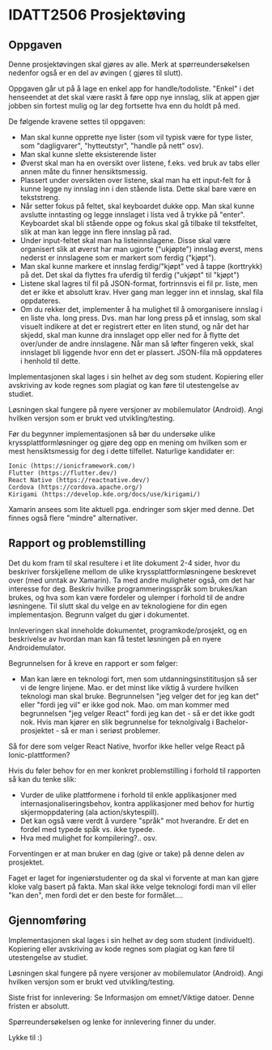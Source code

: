 # IDATT2506 Prosjektøving



## Oppgaven

Denne prosjektøvingen skal gjøres av alle. Merk at spørreundersøkelsen nedenfor også er en del av øvingen ( gjøres til slutt). 

Oppgaven går ut på å lage en enkel app for handle/todoliste. "Enkel" i det henseendet at det skal være raskt å føre opp nye innslag, slik at appen gjør jobben sin fortest mulig og lar deg fortsette hva enn du holdt på med.

De følgende kravene settes til oppgaven:

* Man skal kunne opprette nye lister (som vil typisk være for type lister, som "dagligvarer", "hytteutstyr", "handle på nett" osv).
* Man skal kunne slette eksisterende lister
* Øverst skal man ha en oversikt over listene, f.eks. ved bruk av tabs eller annen måte du finner hensiktsmessig.
* Plassert under oversikten over listene, skal man ha ett input-felt for å kunne legge ny innslag inn i den stående lista. Dette skal bare være en tekststreng.
* Når setter fokus på feltet, skal keyboardet dukke opp. Man skal kunne avslutte inntasting og legge innslaget i lista ved å trykke på "enter". Keyboardet skal bli stående oppe og fokus skal gå tilbake til tekstfeltet, slik at man kan legge inn flere innslag på rad.
* Under input-feltet skal man ha listeinnslagene. Disse skal være organisert slik at øverst har man ugjorte ("ukjøpte") innslag øverst, mens nederst er innslagene som er markert som ferdig ("kjøpt").
* Man skal kunne markere et innslag ferdig/"kjøpt" ved å tappe (korttrykk) på det. Det skal da flyttes fra uferdig til ferdig ("ukjøpt" til "kjøpt")
* Listene skal lagres til fil på JSON-format, fortrinnsvis ei fil pr. liste, men det er ikke et absolutt krav. Hver gang man legger inn et innslag, skal fila oppdateres.
* Om du rekker det, implementer å ha mulighet til å omorganisere innslag i en liste vha. long press. Dvs. man har long press på et innslag, som skal visuelt indikere at det er registrert etter en liten stund, og når det har skjedd, skal man kunne dra innslaget opp eller ned for å flytte det over/under de andre innslagene. Når man så løfter fingeren vekk, skal innslaget bli liggende hvor enn det er plassert. JSON-fila må oppdateres i henhold til dette.

Implementasjonen skal lages i sin helhet av deg som student. Kopiering eller avskriving av kode regnes som plagiat og kan føre til utestengelse av studiet.

Løsningen skal fungere på nyere versjoner av mobilemulator (Android). Angi hvilken versjon som er brukt ved utvikling/testing.

Før du begynner implementasjonen så bør du undersøke ulike kryssplattformløsninger og gjøre deg opp en mening om hvilken som er mest hensiktsmessig for deg i dette tilfellet. Naturlige kandidater er:

    Ionic (https://ionicframework.com/)
    Flutter (https://flutter.dev/)
    React Native (https://reactnative.dev/)
    Cordova (https://cordova.apache.org/)
    Kirigami (https://develop.kde.org/docs/use/kirigami/)

Xamarin ansees som lite aktuell pga. endringer som skjer med denne. Det finnes også flere "mindre" alternativer.



## Rapport og problemstilling

Det du kom fram til skal resultere i et lite dokument 2-4 sider, hvor du beskriver forskjellene mellom de ulike kryssplattformløsningene beskrevet over (med unntak av Xamarin). Ta med andre muligheter også, om det har interesse for deg. Beskriv hvilke programmeringsspråk som brukes/kan brukes, og hva som kan være fordeler og ulemper i forhold til de andre løsningene. Til slutt skal du velge en av teknologiene for din egen implementasjon. Begrunn valget du gjør i dokumentet.

Innleveringen skal inneholde dokumentet, programkode/prosjekt, og en beskrivelse av hvordan man kan få testet løsningen på en nyere Androidemulator.

Begrunnelsen for å kreve en rapport er som følger:

- Man kan lære en teknologi fort, men som utdanningsinstititusjon så ser vi de lengre linjene. Mao. er det minst like viktig å vurdere hvilken teknologi man skal bruke. Begrunnelsen  "jeg velger det for jeg kan det" eller "fordi jeg vil" er ikke god nok. Mao. om man kommer med begrunnelsen "jeg velger React" fordi jeg kan det - så er det ikke godt nok. Hvis man kjører en slik begrunnelse for teknolgivalg i Bachelor-prosjektet  - så er man i seriøst problemer.

Så for dere som velger React Native, hvorfor ikke heller velge React på Ionic-plattformen?

Hvis du føler behov for en mer konkret problemstilling i forhold til rapporten så kan du tenke slik:

- Vurder de ulike plattformene i forhold til enkle applikasjoner med internasjonaliseringsbehov, kontra applikasjoner med behov for hurtig skjermoppdatering (ala action/skytespill). 
- Det kan også være verdt å vurdere "språk" mot hverandre. Er det en fordel med typede spåk vs. ikke typede. 
- Hva med mulighet for kompilering?.. osv.

Forventingen er at man bruker en dag (give or take) på denne delen av prosjektet.

Faget er laget for ingeniørstudenter  og da skal vi forvente at man kan gjøre kloke valg basert på fakta. Man skal ikke velge teknologi fordi man vil eller "kan den", men fordi det er den beste for formålet....

## Gjennomføring

Implementasjonen skal lages i sin helhet av deg som student (individuelt). Kopiering eller avskriving av kode regnes som plagiat og kan føre til utestengelse av studiet.

Løsningen skal fungere på nyere versjoner av mobilemulator (Android). Angi hvilken versjon som er brukt ved utvikling/testing.

Siste frist for innlevering: Se Informasjon om emnet/Viktige datoer.  Denne fristen er absolutt.

Spørreundersøkelsen og lenke for innlevering finner du under.

Lykke til :)

